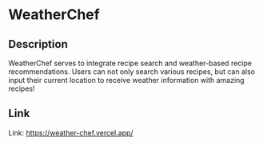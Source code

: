 # WeatherChef
## Description
WeatherChef serves to integrate recipe search and weather-based recipe recommendations. Users can not only search various recipes,
but can also input their current location to receive weather information with amazing recipes!

## Link
Link: https://weather-chef.vercel.app/
 
